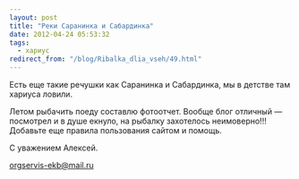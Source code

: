 ```yaml
---
layout: post
title: "Реки Саранинка и Сабардинка"
date: 2012-04-24 05:53:32
tags:
  - хариус
redirect_from: "/blog/Ribalka_dlia_vseh/49.html"
---
```

Есть еще такие речушки как Саранинка и Сабардинка, мы в детстве там
хариуса ловили.

Летом рыбачить поеду составлю фотоотчет. Вообще блог отличный —
посмотрел и в душе екнуло, на рыбалку захотелось неимоверно!!! Добавьте
еще правила пользования сайтом и помощь.

С уважением Алексей.

orgservis-ekb@mail.ru
